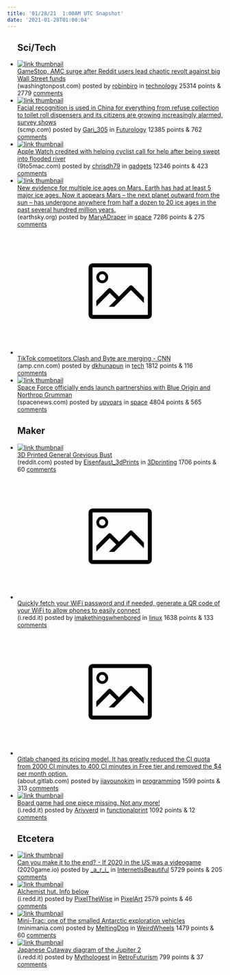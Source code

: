 ```yaml
---
title: '01/28/21  1:00AM UTC Snapshot'
date: '2021-01-28T01:00:04'
---
```

<ul>
<h2>Sci/Tech</h2>

<li><a href='https://www.washingtonpost.com/business/2021/01/27/gamestop-amc-reddit-short-sellers-wallstreetbets/'><img src='https://b.thumbs.redditmedia.com/wHaNlV1eD6_aXApG9WNpC2kNs3SoNPyiS0hmFk7ybCk.jpg' alt='link thumbnail'></a><div><div class='linkTitle'><a href='https://www.washingtonpost.com/business/2021/01/27/gamestop-amc-reddit-short-sellers-wallstreetbets/'>GameStop, AMC surge after Reddit users lead chaotic revolt against big Wall Street funds</a></div>(washingtonpost.com) posted by <a href='https://www.reddit.com/user/robinbiro'>robinbiro</a> in <a href='https://www.reddit.com/r/technology'>technology</a> 25314 points & 2779 <a href='https://www.reddit.com/r/technology/comments/l6awjw/gamestop_amc_surge_after_reddit_users_lead/'>comments</a></div></li>

<li><a href='https://www.scmp.com/tech/innovation/article/3119281/facial-recognition-used-china-everything-refuse-collection-toilet'><img src='https://b.thumbs.redditmedia.com/0Q4Ox6sKLUZBFHB_waF41PsuZelw00IOgWK8TWduk3Q.jpg' alt='link thumbnail'></a><div><div class='linkTitle'><a href='https://www.scmp.com/tech/innovation/article/3119281/facial-recognition-used-china-everything-refuse-collection-toilet'>Facial recognition is used in China for everything from refuse collection to toilet roll dispensers and its citizens are growing increasingly alarmed, survey shows</a></div>(scmp.com) posted by <a href='https://www.reddit.com/user/Gari_305'>Gari_305</a> in <a href='https://www.reddit.com/r/Futurology'>Futurology</a> 12385 points & 762 <a href='https://www.reddit.com/r/Futurology/comments/l64cd5/facial_recognition_is_used_in_china_for/'>comments</a></div></li>

<li><a href='https://9to5mac.com/2021/01/27/apple-watch-call-emergency-cyclist/'><img src='https://b.thumbs.redditmedia.com/VcFPzpflZuxeQPwHN8S4r1SvPWKT9u5Gc1noOyj17MY.jpg' alt='link thumbnail'></a><div><div class='linkTitle'><a href='https://9to5mac.com/2021/01/27/apple-watch-call-emergency-cyclist/'>Apple Watch credited with helping cyclist call for help after being swept into flooded river</a></div>(9to5mac.com) posted by <a href='https://www.reddit.com/user/chrisdh79'>chrisdh79</a> in <a href='https://www.reddit.com/r/gadgets'>gadgets</a> 12346 points & 423 <a href='https://www.reddit.com/r/gadgets/comments/l6a0zv/apple_watch_credited_with_helping_cyclist_call/'>comments</a></div></li>

<li><a href='https://earthsky.org/space/new-evidence-for-multiple-ice-ages-on-mars'><img src='https://a.thumbs.redditmedia.com/TuMBAzzAbZsNweGpJfYcrhffvLybLrL8sCou5Y0c6x4.jpg' alt='link thumbnail'></a><div><div class='linkTitle'><a href='https://earthsky.org/space/new-evidence-for-multiple-ice-ages-on-mars'>New evidence for multiple ice ages on Mars. Earth has had at least 5 major ice ages. Now it appears Mars – the next planet outward from the sun – has undergone anywhere from half a dozen to 20 ice ages in the past several hundred million years.</a></div>(earthsky.org) posted by <a href='https://www.reddit.com/user/MaryADraper'>MaryADraper</a> in <a href='https://www.reddit.com/r/space'>space</a> 7286 points & 275 <a href='https://www.reddit.com/r/space/comments/l6413z/new_evidence_for_multiple_ice_ages_on_mars_earth/'>comments</a></div></li>

<li><a href='https://amp.cnn.com/cnn/2021/01/26/tech/byte-clash-tiktok/index.html'><svg version='1.1' viewBox='-34 -14 104 64' preserveAspectRatio='xMidYMid meet' xmlns='http://www.w3.org/2000/svg' xmlns:xlink='http://www.w3.org/1999/xlink'>
    <title>link thumbnail</title>
    <path d='M32,4H4A2,2,0,0,0,2,6V30a2,2,0,0,0,2,2H32a2,2,0,0,0,2-2V6A2,2,0,0,0,32,4ZM4,30V6H32V30Z'></path>
    <path d='M8.92,14a3,3,0,1,0-3-3A3,3,0,0,0,8.92,14Zm0-4.6A1.6,1.6,0,1,1,7.33,11,1.6,1.6,0,0,1,8.92,9.41Z'></path>
    <path d='M22.78,15.37l-5.4,5.4-4-4a1,1,0,0,0-1.41,0L5.92,22.9v2.83l6.79-6.79L16,22.18l-3.75,3.75H15l8.45-8.45L30,24V21.18l-5.81-5.81A1,1,0,0,0,22.78,15.37Z'></path>
    </svg></a><div><div class='linkTitle'><a href='https://amp.cnn.com/cnn/2021/01/26/tech/byte-clash-tiktok/index.html'>TikTok competitors Clash and Byte are merging - CNN</a></div>(amp.cnn.com) posted by <a href='https://www.reddit.com/user/dkhunapun'>dkhunapun</a> in <a href='https://www.reddit.com/r/tech'>tech</a> 1812 points & 116 <a href='https://www.reddit.com/r/tech/comments/l658rf/tiktok_competitors_clash_and_byte_are_merging_cnn/'>comments</a></div></li>

<li><a href='https://spacenews.com/space-force-officially-ends-launch-partnerships-with-blue-origin-and-northrop-grumman/'><img src='https://b.thumbs.redditmedia.com/e-R7qL9uzDlr5jeKcd4Qnsj06sNuAZQPduyWbz8H6iE.jpg' alt='link thumbnail'></a><div><div class='linkTitle'><a href='https://spacenews.com/space-force-officially-ends-launch-partnerships-with-blue-origin-and-northrop-grumman/'>Space Force officially ends launch partnerships with Blue Origin and Northrop Grumman</a></div>(spacenews.com) posted by <a href='https://www.reddit.com/user/upyoars'>upyoars</a> in <a href='https://www.reddit.com/r/space'>space</a> 4804 points & 565 <a href='https://www.reddit.com/r/space/comments/l5z2s5/space_force_officially_ends_launch_partnerships/'>comments</a></div></li>

<h2>Maker</h2>

<li><a href='https://www.reddit.com/gallery/l6dl17'><img src='https://b.thumbs.redditmedia.com/I5XJu2XSTDKPorMZXOehkABlVdfd1p-fe0Zf8BZnxwE.jpg' alt='link thumbnail'></a><div><div class='linkTitle'><a href='https://www.reddit.com/gallery/l6dl17'>3D Printed General Grevious Bust</a></div>(reddit.com) posted by <a href='https://www.reddit.com/user/Eisenfaust_3dPrints'>Eisenfaust_3dPrints</a> in <a href='https://www.reddit.com/r/3Dprinting'>3Dprinting</a> 1706 points & 60 <a href='https://www.reddit.com/r/3Dprinting/comments/l6dl17/3d_printed_general_grevious_bust/'>comments</a></div></li>

<li><a href='https://i.redd.it/wb8l6fzp8vd61.gif'><svg version='1.1' viewBox='-34 -14 104 64' preserveAspectRatio='xMidYMid meet' xmlns='http://www.w3.org/2000/svg' xmlns:xlink='http://www.w3.org/1999/xlink'>
    <title>link thumbnail</title>
    <path d='M32,4H4A2,2,0,0,0,2,6V30a2,2,0,0,0,2,2H32a2,2,0,0,0,2-2V6A2,2,0,0,0,32,4ZM4,30V6H32V30Z'></path>
    <path d='M8.92,14a3,3,0,1,0-3-3A3,3,0,0,0,8.92,14Zm0-4.6A1.6,1.6,0,1,1,7.33,11,1.6,1.6,0,0,1,8.92,9.41Z'></path>
    <path d='M22.78,15.37l-5.4,5.4-4-4a1,1,0,0,0-1.41,0L5.92,22.9v2.83l6.79-6.79L16,22.18l-3.75,3.75H15l8.45-8.45L30,24V21.18l-5.81-5.81A1,1,0,0,0,22.78,15.37Z'></path>
    </svg></a><div><div class='linkTitle'><a href='https://i.redd.it/wb8l6fzp8vd61.gif'>Quickly fetch your WiFi password and if needed, generate a QR code of your WiFi to allow phones to easily connect</a></div>(i.redd.it) posted by <a href='https://www.reddit.com/user/imakethingswhenbored'>imakethingswhenbored</a> in <a href='https://www.reddit.com/r/linux'>linux</a> 1638 points & 133 <a href='https://www.reddit.com/r/linux/comments/l636sy/quickly_fetch_your_wifi_password_and_if_needed/'>comments</a></div></li>

<li><a href='https://about.gitlab.com/blog/2021/01/26/new-gitlab-product-subscription-model/'><svg version='1.1' viewBox='-34 -14 104 64' preserveAspectRatio='xMidYMid meet' xmlns='http://www.w3.org/2000/svg' xmlns:xlink='http://www.w3.org/1999/xlink'>
    <title>link thumbnail</title>
    <path d='M32,4H4A2,2,0,0,0,2,6V30a2,2,0,0,0,2,2H32a2,2,0,0,0,2-2V6A2,2,0,0,0,32,4ZM4,30V6H32V30Z'></path>
    <path d='M8.92,14a3,3,0,1,0-3-3A3,3,0,0,0,8.92,14Zm0-4.6A1.6,1.6,0,1,1,7.33,11,1.6,1.6,0,0,1,8.92,9.41Z'></path>
    <path d='M22.78,15.37l-5.4,5.4-4-4a1,1,0,0,0-1.41,0L5.92,22.9v2.83l6.79-6.79L16,22.18l-3.75,3.75H15l8.45-8.45L30,24V21.18l-5.81-5.81A1,1,0,0,0,22.78,15.37Z'></path>
    </svg></a><div><div class='linkTitle'><a href='https://about.gitlab.com/blog/2021/01/26/new-gitlab-product-subscription-model/'>Gitlab changed its pricing model. It has greatly reduced the CI quota from 2000 CI minutes to 400 CI minutes in Free tier and removed the $4 per month option.</a></div>(about.gitlab.com) posted by <a href='https://www.reddit.com/user/jiayounokim'>jiayounokim</a> in <a href='https://www.reddit.com/r/programming'>programming</a> 1599 points & 313 <a href='https://www.reddit.com/r/programming/comments/l5yusg/gitlab_changed_its_pricing_model_it_has_greatly/'>comments</a></div></li>

<li><a href='https://i.redd.it/y3n79yx46vd61.jpg'><img src='https://b.thumbs.redditmedia.com/oA26XVn7OWnuJmH_agrlHALqZRYh4AGsh5_wEt0dnis.jpg' alt='link thumbnail'></a><div><div class='linkTitle'><a href='https://i.redd.it/y3n79yx46vd61.jpg'>Board game had one piece missing. Not any more!</a></div>(i.redd.it) posted by <a href='https://www.reddit.com/user/Ariyverd'>Ariyverd</a> in <a href='https://www.reddit.com/r/functionalprint'>functionalprint</a> 1092 points & 12 <a href='https://www.reddit.com/r/functionalprint/comments/l62xvv/board_game_had_one_piece_missing_not_any_more/'>comments</a></div></li>

<h2>Etcetera</h2>

<li><a href='https://2020game.io/'><img src='https://a.thumbs.redditmedia.com/BAI-9VUXYTKdQDyTgXPoJmsXWFzQcpztxmsL0oz6nQ0.jpg' alt='link thumbnail'></a><div><div class='linkTitle'><a href='https://2020game.io/'>Can you make it to the end? - If 2020 in the US was a videogame</a></div>(2020game.io) posted by <a href='https://www.reddit.com/user/_a_r_i_'>_a_r_i_</a> in <a href='https://www.reddit.com/r/InternetIsBeautiful'>InternetIsBeautiful</a> 5729 points & 205 <a href='https://www.reddit.com/r/InternetIsBeautiful/comments/l6a1yh/can_you_make_it_to_the_end_if_2020_in_the_us_was/'>comments</a></div></li>

<li><a href='https://i.redd.it/fxwcz8mstvd61.gif'><img src='https://a.thumbs.redditmedia.com/eF-anUbcn-juFqQEjur-TJ2s1ADG4zYKmnPaoO5teB8.jpg' alt='link thumbnail'></a><div><div class='linkTitle'><a href='https://i.redd.it/fxwcz8mstvd61.gif'>Alchemist hut. Info below</a></div>(i.redd.it) posted by <a href='https://www.reddit.com/user/PixelTheWise'>PixelTheWise</a> in <a href='https://www.reddit.com/r/PixelArt'>PixelArt</a> 2579 points & 46 <a href='https://www.reddit.com/r/PixelArt/comments/l657fa/alchemist_hut_info_below/'>comments</a></div></li>

<li><a href='https://www.minimania.com/images/mini-trac-1.jpg'><img src='https://b.thumbs.redditmedia.com/a2CAsbek5mkXxrK-AmGCtptZHMABnNWG3-zip0pedNs.jpg' alt='link thumbnail'></a><div><div class='linkTitle'><a href='https://www.minimania.com/images/mini-trac-1.jpg'>Mini-Trac: one of the smalled Antarctic exploration vehicles</a></div>(minimania.com) posted by <a href='https://www.reddit.com/user/MeltingDog'>MeltingDog</a> in <a href='https://www.reddit.com/r/WeirdWheels'>WeirdWheels</a> 1479 points & 60 <a href='https://www.reddit.com/r/WeirdWheels/comments/l60gb1/minitrac_one_of_the_smalled_antarctic_exploration/'>comments</a></div></li>

<li><a href='https://i.redd.it/cbzgk3ogoud61.jpg'><img src='https://b.thumbs.redditmedia.com/Esm0Pcj41bvlU6lFTGBjUEF43p1qtjQwWvs9ehqbQpQ.jpg' alt='link thumbnail'></a><div><div class='linkTitle'><a href='https://i.redd.it/cbzgk3ogoud61.jpg'>Japanese Cutaway diagram of the Jupiter 2</a></div>(i.redd.it) posted by <a href='https://www.reddit.com/user/Mythologest'>Mythologest</a> in <a href='https://www.reddit.com/r/RetroFuturism'>RetroFuturism</a> 799 points & 37 <a href='https://www.reddit.com/r/RetroFuturism/comments/l61iz2/japanese_cutaway_diagram_of_the_jupiter_2/'>comments</a></div></li>

</ul>
